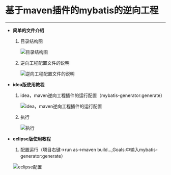 # 基于maven插件的mybatis的逆向工程

-----

+ **简单的文件介绍**

  1. 目录结构图

     ![目录结构图](https://cdn.u1.huluxia.com/g3/M01/B6/5C/wKgBOV4H9iWALyhtAAC9WYxPeRs706.png)

  2. 逆向工程配置文件的说明

     ![逆向工程配置文件的说明](https://cdn.u1.huluxia.com/g3/M01/B6/5D/wKgBOV4H9xqAf7JlAAIYpmUYcpk934.png)

+ **idea版使用教程**

  1. idea，maven逆向工程插件的运行配置（mybatis-generator:generate）

     ![idea，maven逆向工程插件的运行配置](https://cdn.u1.huluxia.com/g3/M01/B6/5E/wKgBOV4H9-uAT0sKAADs30JMsjg380.png)

  2. 执行

     ![执行](https://cdn.u1.huluxia.com/g3/M01/B6/5E/wKgBOV4H-FWAS5QhAAKrzz91mMI917.png)

+ **eclipse版使用教程**

  1. 配置运行（项目右键->run as->maven build...,Goals:中输入mybatis-generator:generate）

    ![eclipse配置](https://cdn.u1.huluxia.com/g3/M01/B6/60/wKgBOV4H-i6AD2zpAAOFRdvV0yc526.png)
